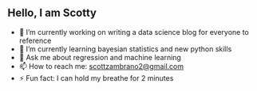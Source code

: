 <!--
**ScottyZam/Scottyzam** is a ✨ _special_ ✨ repository because its `README.md` (this file) appears on your GitHub profile.

Here are some ideas to get you started:

- 🔭 I’m currently working on writing a data science blog for everyone to reference
- 🌱 I’m currently learning bayesian statistics and new python skills
- 👯 I’m looking to collaborate on any interesting data science project 
- 💬 Ask me about regression and machine learning
- 📫 How to reach me: scottzambrano2@gmail.com
- 😄 Pronouns: He/Him
- ⚡ Fun fact: I have a cat named Pearl
-->

## Hello, I am Scotty
- 🔭 I’m currently working on writing a data science blog for everyone to reference
- 🌱 I’m currently learning bayesian statistics and new python skills
- 💬 Ask me about regression and machine learning
- 📫 How to reach me: scottzambrano2@gmail.com
- ⚡ Fun fact: I can hold my breathe for 2 minutes
